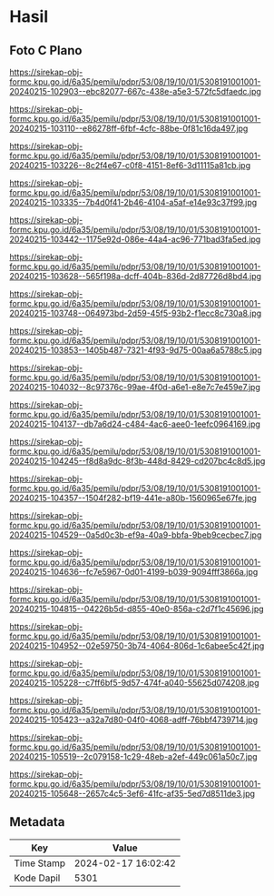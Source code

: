 # Hasil

## Foto C Plano

https://sirekap-obj-formc.kpu.go.id/6a35/pemilu/pdpr/53/08/19/10/01/5308191001001-20240215-102903--ebc82077-667c-438e-a5e3-572fc5dfaedc.jpg

https://sirekap-obj-formc.kpu.go.id/6a35/pemilu/pdpr/53/08/19/10/01/5308191001001-20240215-103110--e86278ff-6fbf-4cfc-88be-0f81c16da497.jpg

https://sirekap-obj-formc.kpu.go.id/6a35/pemilu/pdpr/53/08/19/10/01/5308191001001-20240215-103226--8c2f4e67-c0f8-4151-8ef6-3d11115a81cb.jpg

https://sirekap-obj-formc.kpu.go.id/6a35/pemilu/pdpr/53/08/19/10/01/5308191001001-20240215-103335--7b4d0f41-2b46-4104-a5af-e14e93c37f99.jpg

https://sirekap-obj-formc.kpu.go.id/6a35/pemilu/pdpr/53/08/19/10/01/5308191001001-20240215-103442--1175e92d-086e-44a4-ac96-771bad3fa5ed.jpg

https://sirekap-obj-formc.kpu.go.id/6a35/pemilu/pdpr/53/08/19/10/01/5308191001001-20240215-103628--565f198a-dcff-404b-836d-2d87726d8bd4.jpg

https://sirekap-obj-formc.kpu.go.id/6a35/pemilu/pdpr/53/08/19/10/01/5308191001001-20240215-103748--064973bd-2d59-45f5-93b2-f1ecc8c730a8.jpg

https://sirekap-obj-formc.kpu.go.id/6a35/pemilu/pdpr/53/08/19/10/01/5308191001001-20240215-103853--1405b487-7321-4f93-9d75-00aa6a5788c5.jpg

https://sirekap-obj-formc.kpu.go.id/6a35/pemilu/pdpr/53/08/19/10/01/5308191001001-20240215-104032--8c97376c-99ae-4f0d-a6e1-e8e7c7e459e7.jpg

https://sirekap-obj-formc.kpu.go.id/6a35/pemilu/pdpr/53/08/19/10/01/5308191001001-20240215-104137--db7a6d24-c484-4ac6-aee0-1eefc0964169.jpg

https://sirekap-obj-formc.kpu.go.id/6a35/pemilu/pdpr/53/08/19/10/01/5308191001001-20240215-104245--f8d8a9dc-8f3b-448d-8429-cd207bc4c8d5.jpg

https://sirekap-obj-formc.kpu.go.id/6a35/pemilu/pdpr/53/08/19/10/01/5308191001001-20240215-104357--1504f282-bf19-441e-a80b-1560965e67fe.jpg

https://sirekap-obj-formc.kpu.go.id/6a35/pemilu/pdpr/53/08/19/10/01/5308191001001-20240215-104529--0a5d0c3b-ef9a-40a9-bbfa-9beb9cecbec7.jpg

https://sirekap-obj-formc.kpu.go.id/6a35/pemilu/pdpr/53/08/19/10/01/5308191001001-20240215-104636--fc7e5967-0d01-4199-b039-9094fff3866a.jpg

https://sirekap-obj-formc.kpu.go.id/6a35/pemilu/pdpr/53/08/19/10/01/5308191001001-20240215-104815--04226b5d-d855-40e0-856a-c2d7f1c45696.jpg

https://sirekap-obj-formc.kpu.go.id/6a35/pemilu/pdpr/53/08/19/10/01/5308191001001-20240215-104952--02e59750-3b74-4064-806d-1c6abee5c42f.jpg

https://sirekap-obj-formc.kpu.go.id/6a35/pemilu/pdpr/53/08/19/10/01/5308191001001-20240215-105228--c7ff6bf5-9d57-474f-a040-55625d074208.jpg

https://sirekap-obj-formc.kpu.go.id/6a35/pemilu/pdpr/53/08/19/10/01/5308191001001-20240215-105423--a32a7d80-04f0-4068-adff-76bbf4739714.jpg

https://sirekap-obj-formc.kpu.go.id/6a35/pemilu/pdpr/53/08/19/10/01/5308191001001-20240215-105519--2c079158-1c29-48eb-a2ef-449c061a50c7.jpg

https://sirekap-obj-formc.kpu.go.id/6a35/pemilu/pdpr/53/08/19/10/01/5308191001001-20240215-105648--2657c4c5-3ef6-41fc-af35-5ed7d8511de3.jpg


## Metadata

| Key        | Value               |
| ---------- | ------------------- |
| Time Stamp | 2024-02-17 16:02:42 |
| Kode Dapil | 5301                |



